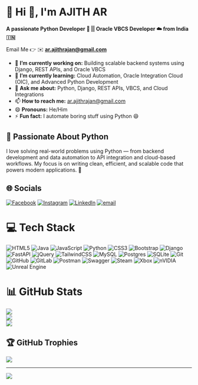 
# 💫 Hi 👋, I'm AJITH AR
**A passionate Python Developer 🐍 || Oracle VBCS Developer ☁️ from India 🇮🇳**

Email Me 👉 ✉️ **ar.ajithrajan@gmail.com**

- 🔭 **I’m currently working on:** Building scalable backend systems using Django, REST APIs, and Oracle VBCS
- 🌱 **I’m currently learning:** Cloud Automation, Oracle Integration Cloud (OIC), and Advanced Python Development
- 💬 **Ask me about:** Python, Django, REST APIs, VBCS, and Cloud Integrations
- 📫 **How to reach me:** ar.ajithrajan@gmail.com
- 😄 **Pronouns:** He/Him
- ⚡ **Fun fact:** I automate boring stuff using Python 😄

## 🐍 Passionate About Python
I love solving real-world problems using Python — from backend development and data automation to API integration and cloud-based workflows.
My focus is on writing clean, efficient, and scalable code that powers modern applications. 🚀
## 🌐 Socials
[![Facebook](https://img.shields.io/badge/Facebook-%231877F2.svg?logo=Facebook&logoColor=white)](https://facebook.com/https://www.facebook.com/profile.php?id=100011502796867) [![Instagram](https://img.shields.io/badge/Instagram-%23E4405F.svg?logo=Instagram&logoColor=white)](https://instagram.com/ar.ajith_) [![LinkedIn](https://img.shields.io/badge/LinkedIn-%230077B5.svg?logo=linkedin&logoColor=white)](https://linkedin.com/in/www.linkedin.com/in/ajith-ar) [![email](https://img.shields.io/badge/Email-D14836?logo=gmail&logoColor=white)](mailto:ar.ajithrajan@gmail.com) 
# 💻 Tech Stack
![HTML5](https://img.shields.io/badge/html5-%23E34F26.svg?style=for-the-badge&logo=html5&logoColor=white) ![Java](https://img.shields.io/badge/java-%23ED8B00.svg?style=for-the-badge&logo=openjdk&logoColor=white) ![JavaScript](https://img.shields.io/badge/javascript-%23323330.svg?style=for-the-badge&logo=javascript&logoColor=%23F7DF1E) ![Python](https://img.shields.io/badge/python-3670A0?style=for-the-badge&logo=python&logoColor=ffdd54) ![CSS3](https://img.shields.io/badge/css3-%231572B6.svg?style=for-the-badge&logo=css3&logoColor=white) ![Bootstrap](https://img.shields.io/badge/bootstrap-%238511FA.svg?style=for-the-badge&logo=bootstrap&logoColor=white) ![Django](https://img.shields.io/badge/django-%23092E20.svg?style=for-the-badge&logo=django&logoColor=white) ![FastAPI](https://img.shields.io/badge/FastAPI-005571?style=for-the-badge&logo=fastapi) ![jQuery](https://img.shields.io/badge/jquery-%230769AD.svg?style=for-the-badge&logo=jquery&logoColor=white) ![TailwindCSS](https://img.shields.io/badge/tailwindcss-%2338B2AC.svg?style=for-the-badge&logo=tailwind-css&logoColor=white) ![MySQL](https://img.shields.io/badge/mysql-4479A1.svg?style=for-the-badge&logo=mysql&logoColor=white) ![Postgres](https://img.shields.io/badge/postgres-%23316192.svg?style=for-the-badge&logo=postgresql&logoColor=white) ![SQLite](https://img.shields.io/badge/sqlite-%2307405e.svg?style=for-the-badge&logo=sqlite&logoColor=white) ![Git](https://img.shields.io/badge/git-%23F05033.svg?style=for-the-badge&logo=git&logoColor=white) ![GitHub](https://img.shields.io/badge/github-%23121011.svg?style=for-the-badge&logo=github&logoColor=white) ![GitLab](https://img.shields.io/badge/gitlab-%23181717.svg?style=for-the-badge&logo=gitlab&logoColor=white) ![Postman](https://img.shields.io/badge/Postman-FF6C37?style=for-the-badge&logo=postman&logoColor=white) ![Swagger](https://img.shields.io/badge/-Swagger-%23Clojure?style=for-the-badge&logo=swagger&logoColor=white) ![Steam](https://img.shields.io/badge/steam-%23000000.svg?style=for-the-badge&logo=steam&logoColor=white) ![Xbox](https://img.shields.io/badge/xbox-%23107C10.svg?style=for-the-badge&logo=xbox&logoColor=white) ![nVIDIA](https://img.shields.io/badge/nVIDIA-%2376B900.svg?style=for-the-badge&logo=nVIDIA&logoColor=white) ![Unreal Engine](https://img.shields.io/badge/unrealengine-%23313131.svg?style=for-the-badge&logo=unrealengine&logoColor=white)
# 📊 GitHub Stats
![](https://github-readme-stats.vercel.app/api?username=ar-ajith&theme=neon&hide_border=false&include_all_commits=true&count_private=false)<br/>
![](https://nirzak-streak-stats.vercel.app/?user=ar-ajith&theme=neon&hide_border=false)<br/>
![](https://github-readme-stats.vercel.app/api/top-langs/?username=ar-ajith&theme=neon&hide_border=false&include_all_commits=true&count_private=false&layout=compact)

## 🏆 GitHub Trophies
![](https://github-profile-trophy.vercel.app/?username=ar-ajith&theme=radical&no-frame=false&no-bg=true&margin-w=4)

---
[![](https://visitcount.itsvg.in/api?id=ar-ajith&icon=0&color=0)](https://visitcount.itsvg.in)

<!-- Proudly created with GPRM ( https://gprm.itsvg.in ) -->
